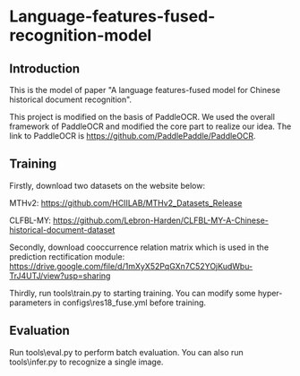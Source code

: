 # Language-features-fused-recognition-model

Introduction
---

This is the model of paper "A language features-fused model for Chinese historical document recognition".

This project is modified on the basis of PaddleOCR. We used the overall framework of PaddleOCR and modified the core part to realize our idea. The link to PaddleOCR is https://github.com/PaddlePaddle/PaddleOCR.

Training
---
Firstly, download two datasets on the website below:

MTHv2:  https://github.com/HCIILAB/MTHv2_Datasets_Release

CLFBL-MY: https://github.com/Lebron-Harden/CLFBL-MY-A-Chinese-historical-document-dataset  



Secondly, download cooccurrence relation matrix which is used in the prediction rectification module: https://drive.google.com/file/d/1mXyX52PqGXn7C52YOjKudWbu-TrJ4UTJ/view?usp=sharing

Thirdly, run tools\train.py to starting training. You can modify some hyper-parameters in configs\res18_fuse.yml before training.


Evaluation
---
Run tools\eval.py to perform batch evaluation. You can also run tools\infer.py to recognize a single image.
